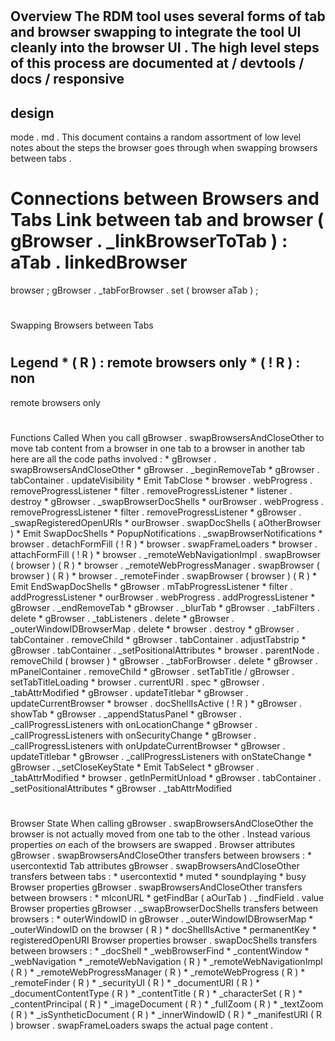 #
Overview
The
RDM
tool
uses
several
forms
of
tab
and
browser
swapping
to
integrate
the
tool
UI
cleanly
into
the
browser
UI
.
The
high
level
steps
of
this
process
are
documented
at
/
devtools
/
docs
/
responsive
-
design
-
mode
.
md
.
This
document
contains
a
random
assortment
of
low
level
notes
about
the
steps
the
browser
goes
through
when
swapping
browsers
between
tabs
.
#
Connections
between
Browsers
and
Tabs
Link
between
tab
and
browser
(
gBrowser
.
_linkBrowserToTab
)
:
aTab
.
linkedBrowser
=
browser
;
gBrowser
.
_tabForBrowser
.
set
(
browser
aTab
)
;
#
Swapping
Browsers
between
Tabs
#
#
Legend
*
(
R
)
:
remote
browsers
only
*
(
!
R
)
:
non
-
remote
browsers
only
#
#
Functions
Called
When
you
call
gBrowser
.
swapBrowsersAndCloseOther
to
move
tab
content
from
a
browser
in
one
tab
to
a
browser
in
another
tab
here
are
all
the
code
paths
involved
:
*
gBrowser
.
swapBrowsersAndCloseOther
*
gBrowser
.
_beginRemoveTab
*
gBrowser
.
tabContainer
.
updateVisibility
*
Emit
TabClose
*
browser
.
webProgress
.
removeProgressListener
*
filter
.
removeProgressListener
*
listener
.
destroy
*
gBrowser
.
_swapBrowserDocShells
*
ourBrowser
.
webProgress
.
removeProgressListener
*
filter
.
removeProgressListener
*
gBrowser
.
_swapRegisteredOpenURIs
*
ourBrowser
.
swapDocShells
(
aOtherBrowser
)
*
Emit
SwapDocShells
*
PopupNotifications
.
_swapBrowserNotifications
*
browser
.
detachFormFill
(
!
R
)
*
browser
.
swapFrameLoaders
*
browser
.
attachFormFill
(
!
R
)
*
browser
.
_remoteWebNavigationImpl
.
swapBrowser
(
browser
)
(
R
)
*
browser
.
_remoteWebProgressManager
.
swapBrowser
(
browser
)
(
R
)
*
browser
.
_remoteFinder
.
swapBrowser
(
browser
)
(
R
)
*
Emit
EndSwapDocShells
*
gBrowser
.
mTabProgressListener
*
filter
.
addProgressListener
*
ourBrowser
.
webProgress
.
addProgressListener
*
gBrowser
.
_endRemoveTab
*
gBrowser
.
_blurTab
*
gBrowser
.
_tabFilters
.
delete
*
gBrowser
.
_tabListeners
.
delete
*
gBrowser
.
_outerWindowIDBrowserMap
.
delete
*
browser
.
destroy
*
gBrowser
.
tabContainer
.
removeChild
*
gBrowser
.
tabContainer
.
adjustTabstrip
*
gBrowser
.
tabContainer
.
_setPositionalAttributes
*
browser
.
parentNode
.
removeChild
(
browser
)
*
gBrowser
.
_tabForBrowser
.
delete
*
gBrowser
.
mPanelContainer
.
removeChild
*
gBrowser
.
setTabTitle
/
gBrowser
.
setTabTitleLoading
*
browser
.
currentURI
.
spec
*
gBrowser
.
_tabAttrModified
*
gBrowser
.
updateTitlebar
*
gBrowser
.
updateCurrentBrowser
*
browser
.
docShellIsActive
(
!
R
)
*
gBrowser
.
showTab
*
gBrowser
.
_appendStatusPanel
*
gBrowser
.
_callProgressListeners
with
onLocationChange
*
gBrowser
.
_callProgressListeners
with
onSecurityChange
*
gBrowser
.
_callProgressListeners
with
onUpdateCurrentBrowser
*
gBrowser
.
updateTitlebar
*
gBrowser
.
_callProgressListeners
with
onStateChange
*
gBrowser
.
_setCloseKeyState
*
Emit
TabSelect
*
gBrowser
.
_tabAttrModified
*
browser
.
getInPermitUnload
*
gBrowser
.
tabContainer
.
_setPositionalAttributes
*
gBrowser
.
_tabAttrModified
#
#
Browser
State
When
calling
gBrowser
.
swapBrowsersAndCloseOther
the
browser
is
not
actually
moved
from
one
tab
to
the
other
.
Instead
various
properties
_on_
each
of
the
browsers
are
swapped
.
Browser
attributes
gBrowser
.
swapBrowsersAndCloseOther
transfers
between
browsers
:
*
usercontextid
Tab
attributes
gBrowser
.
swapBrowsersAndCloseOther
transfers
between
tabs
:
*
usercontextid
*
muted
*
soundplaying
*
busy
Browser
properties
gBrowser
.
swapBrowsersAndCloseOther
transfers
between
browsers
:
*
mIconURL
*
getFindBar
(
aOurTab
)
.
_findField
.
value
Browser
properties
gBrowser
.
_swapBrowserDocShells
transfers
between
browsers
:
*
outerWindowID
in
gBrowser
.
_outerWindowIDBrowserMap
*
_outerWindowID
on
the
browser
(
R
)
*
docShellIsActive
*
permanentKey
*
registeredOpenURI
Browser
properties
browser
.
swapDocShells
transfers
between
browsers
:
*
_docShell
*
_webBrowserFind
*
_contentWindow
*
_webNavigation
*
_remoteWebNavigation
(
R
)
*
_remoteWebNavigationImpl
(
R
)
*
_remoteWebProgressManager
(
R
)
*
_remoteWebProgress
(
R
)
*
_remoteFinder
(
R
)
*
_securityUI
(
R
)
*
_documentURI
(
R
)
*
_documentContentType
(
R
)
*
_contentTitle
(
R
)
*
_characterSet
(
R
)
*
_contentPrincipal
(
R
)
*
_imageDocument
(
R
)
*
_fullZoom
(
R
)
*
_textZoom
(
R
)
*
_isSyntheticDocument
(
R
)
*
_innerWindowID
(
R
)
*
_manifestURI
(
R
)
browser
.
swapFrameLoaders
swaps
the
actual
page
content
.
